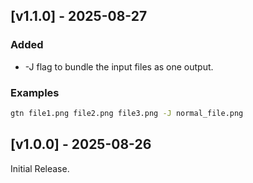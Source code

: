 ## [v1.1.0] - 2025-08-27
### Added
- -J flag to bundle the input files as one output.

### Examples

```bash
gtn file1.png file2.png file3.png -J normal_file.png
```

## [v1.0.0] - 2025-08-26
Initial Release.
